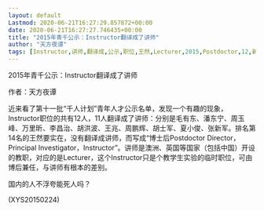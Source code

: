 ```yaml
---
layout: default
Lastmod: 2020-06-21T16:27:29.857872+00:00
date: 2020-06-21T16:27:27.746435+00:00
title: "2015年青千公示：Instructor翻译成了讲师"
author: "天方夜谭"
tags: [Instructor,讲师,翻译成,公示,职位,王然,Lecturer,2015,Postdoctor,12,新语丝]
---
```


2015年青千公示：Instructor翻译成了讲师

作者：天方夜谭

近来看了第十一批“千人计划”青年人才公示名单，发现一个有趣的现象，Instructor职位的共有12人，11人翻译成了讲师：分别是毛有东、潘东宁、周玉峰、万里昕、李昌治、胡洪波、王兆、周鹏辉、胡士军、夏小俊、张新军。排名第14名的王然要实在，没有翻译成讲师，而写成“博士后Postdoctor Director，Principal Investigator，Instructor”。讲师是澳洲、英国等国家（包括中国）开设的教职，对应的是Lecturer，这个Instructor只是个教学生实验的临时职位，可由博后兼任，与讲师有根本的差别。

国内的人不浮夸能死人吗？

(XYS20150224)

